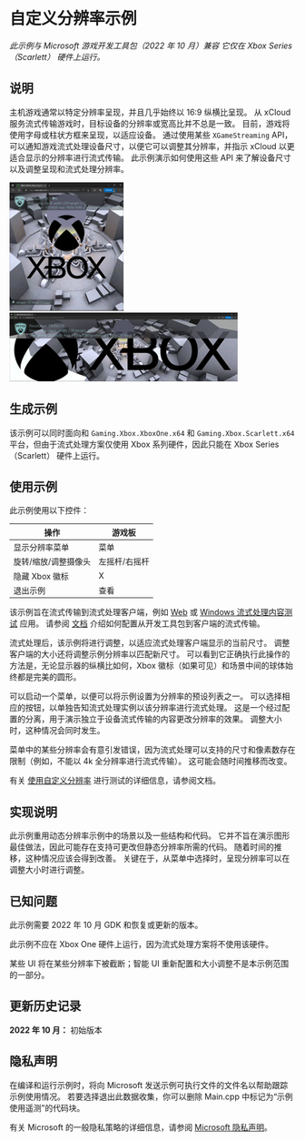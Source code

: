 # 自定义分辨率示例

*此示例与 Microsoft 游戏开发工具包（2022 年 10 月）兼容 它仅在 Xbox Series （Scarlett） 硬件上运行。*

## 说明

主机游戏通常以特定分辨率呈现，并且几乎始终以 16:9 纵横比呈现。 从 xCloud 服务流式传输游戏时，目标设备的分辨率或宽高比并不总是一致。 目前，游戏将使用字母或柱状方框来呈现，以适应设备。 通过使用某些 `XGameStreaming` API，可以通知游戏流式处理设备尺寸，以便它可以调整其分辨率，并指示 xCloud 以更适合显示的分辨率进行流式传输。 此示例演示如何使用这些 API 来了解设备尺寸以及调整呈现和流式处理分辨率。

![示例的屏幕截图](./media/rId20.png) ![示例的屏幕截图](./media/rId23.png)

## 生成示例

该示例可以同时面向和 `Gaming.Xbox.XboxOne.x64` 和 `Gaming.Xbox.Scarlett.x64` 平台，但由于流式处理方案仅使用 Xbox 系列硬件，因此只能在 Xbox Series （Scarlett） 硬件上运行。

## 使用示例

此示例使用以下控件：

| 操作 | 游戏板 |
|---|---|
| 显示分辨率菜单 | 菜单 |
| 旋转/缩放/调整摄像头 | 左摇杆/右摇杆 |
| 隐藏 Xbox 徽标 | X |
| 退出示例 | 查看 |

该示例旨在流式传输到流式处理客户端，例如 [Web](https://www.xbox.com/play/dev-tools) 或 [Windows 流式处理内容测试](https://apps.microsoft.com/store/detail/xbox-game-streaming-test-app/9NZBPVPNLDGM) 应用。 请参阅
[文档](https://learn.microsoft.com/en-us/gaming/gdk/_content/gc/system/overviews/game-streaming/game-streaming-setup-xbox-developer-kit)
介绍如何配置从开发工具包到客户端的流式传输。

流式处理后，该示例将进行调整，以适应流式处理客户端显示的当前尺寸。 调整客户端的大小还将调整示例分辨率以匹配新尺寸。 可以看到它正确执行此操作的方法是，无论显示器的纵横比如何，Xbox 徽标（如果可见）和场景中间的球体始终都是完美的圆形。

可以启动一个菜单，以便可以将示例设置为分辨率的预设列表之一。 可以选择相应的按钮，以单独告知流式处理实例以该分辨率进行流式处理。 这是一个经过配置的分离，用于演示独立于设备流式传输的内容更改分辨率的效果。 调整大小时，这种情况会同时发生。

菜单中的某些分辨率会有意引发错误，因为流式处理可以支持的尺寸和像素数存在限制（例如，不能以 4k 全分辨率进行流式传输）。 这可能会随时间推移而改变。

有关 [使用自定义分辨率](https://learn.microsoft.com/en-us/gaming/gdk/_content/gc/system/overviews/game-streaming/game-streaming-testing-custom-resolution) 进行测试的详细信息，请参阅文档。

## 实现说明

此示例重用动态分辨率示例中的场景以及一些结构和代码。 它并不旨在演示图形最佳做法，因此可能存在支持可更改但静态分辨率所需的代码。 随着时间的推移，这种情况应该会得到改善。 关键在于，从菜单中选择时，呈现分辨率可以在调整大小时进行调整。

## 已知问题

此示例需要 2022 年 10 月 GDK 和恢复或更新的版本。

此示例不应在 Xbox One 硬件上运行，因为流式处理方案将不使用该硬件。

某些 UI 将在某些分辨率下被截断；智能 UI 重新配置和大小调整不是本示例范围的一部分。

## 更新历史记录

**2022 年 10 月：** 初始版本

## 隐私声明

在编译和运行示例时，将向 Microsoft 发送示例可执行文件的文件名以帮助跟踪示例使用情况。 若要选择退出此数据收集，你可以删除 Main.cpp 中标记为&ldquo;示例使用遥测&rdquo;的代码块。

有关 Microsoft 的一般隐私策略的详细信息，请参阅 [Microsoft 隐私声明](https://privacy.microsoft.com/en-us/privacystatement/)。


